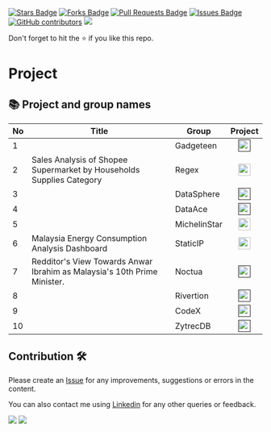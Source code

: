 <a href="https://github.com/drshahizan/special-topic-data-engineering/stargazers"><img src="https://img.shields.io/github/stars/drshahizan/special-topic-data-engineering" alt="Stars Badge"/></a>
<a href="https://github.com/drshahizan/special-topic-data-engineering/network/members"><img src="https://img.shields.io/github/forks/drshahizan/special-topic-data-engineering" alt="Forks Badge"/></a>
<a href="https://github.com/drshahizan/special-topic-data-engineering/pulls"><img src="https://img.shields.io/github/issues-pr/drshahizan/special-topic-data-engineering" alt="Pull Requests Badge"/></a>
<a href="https://github.com/drshahizan/special-topic-data-engineering/issues"><img src="https://img.shields.io/github/issues/drshahizan/special-topic-data-engineering" alt="Issues Badge"/></a>
<a href="https://github.com/drshahizan/special-topic-data-engineering/graphs/contributors"><img alt="GitHub contributors" src="https://img.shields.io/github/contributors/drshahizan/special-topic-data-engineering?color=2b9348"></a>
![](https://visitor-badge.glitch.me/badge?page_id=drshahizan/special-topic-data-engineering)

Don't forget to hit the :star: if you like this repo.

# Project

## 📚 Project and group names

| No | Title | Group |  Project | 
| ----- | ----- | ------ | :------: | 
| 1 |  | Gadgeteen | <a href="" ><img src="../../images/task.png" width="24px" height="24px" ></a> |
| 2 | Sales Analysis of Shopee Supermarket by Households Supplies Category | Regex |<a href="https://github.com/drshahizan/special-topic-data-engineering/tree/main/project/submission/Regex" ><img src="../../images/task.png" width="24px" height="24px" ></a> |
| 3 |  | DataSphere |<a href="" ><img src="../../images/task.png" width="24px" height="24px" ></a> |
| 4 |  | DataAce |<a href="" ><img src="../../images/task.png" width="24px" height="24px" ></a> |
| 5 |  | MichelinStar |<a href="https://github.com/drshahizan/special-topic-data-engineering/tree/main/project/submission/MichelinStar" ><img src="../../images/task.png" width="24px" height="24px" ></a> |
| 6 | Malaysia Energy Consumption Analysis Dashboard | StaticIP |<a href="https://github.com/drshahizan/special-topic-data-engineering/tree/main/project/submission/StaticIP" ><img src="../../images/task.png" width="24px" height="24px" ></a> |
| 7 | Redditor's View Towards Anwar Ibrahim as Malaysia's 10th Prime Minister. | Noctua|<a href="" ><img src="../../images/task.png" width="24px" height="24px" ></a> |
| 8 |  | Rivertion |<a href="" ><img src="../../images/task.png" width="24px" height="24px" ></a> |
| 9 |  | CodeX|<a href="" ><img src="../../images/task.png" width="24px" height="24px" ></a> |
| 10 |  | ZytrecDB|<a href="" ><img src="../../images/task.png" width="24px" height="24px" ></a> |

## Contribution 🛠️
Please create an [Issue](https://github.com/drshahizan/special-topic-data-engineering/issues) for any improvements, suggestions or errors in the content.

You can also contact me using [Linkedin](https://www.linkedin.com/in/drshahizan/) for any other queries or feedback.

![](https://komarev.com/ghpvc/?username=drshahizan&label=Views&color=0e75b6&style=flat)
![](https://hit.yhype.me/github/profile?user_id=81284918)
